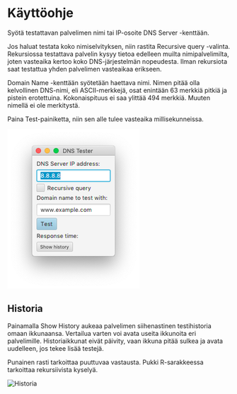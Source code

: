 # Käyttöohje

Syötä testattavan palvelimen nimi tai IP-osoite DNS Server -kenttään.

Jos haluat testata koko nimiselvityksen, niin rastita Recursive query -valinta. Rekursiossa testattava palvelin kysyy tietoa edelleen muilta nimipalvelimilta, joten vasteaika kertoo koko DNS-järjestelmän nopeudesta. Ilman rekursiota saat testattua yhden palvelimen vasteaikaa erikseen.

Domain Name -kenttään syötetään haettava nimi. Nimen pitää olla kelvollinen DNS-nimi, eli ASCII-merkkejä, osat enintään 63 merkkiä pitkiä ja pistein erotettuina. Kokonaispituus ei saa ylittää 494 merkkiä. Muuten nimellä ei ole merkitystä.

Paina Test-painiketta, niin sen alle tulee vasteaika millisekunneissa.

![Näyttö](https://github.com/riihikallio/ohte/blob/master/Dokumentaatio/screenshot.png)

## Historia

Painamalla Show History aukeaa palvelimen siihenastinen testihistoria omaan ikkunaansa. Vertailua varten voi avata useita ikkunoita eri palvelimille. Historiaikkunat eivät päivity, vaan ikkuna pitää sulkea ja avata uudelleen, jos tekee lisää testejä.

Punainen rasti tarkoittaa puuttuvaa vastausta. Pukki R-sarakkeessa tarkoittaa rekursiivista kyselyä.

![Historia](https://github.com/riihikallio/ohte/blob/master/Dokumentaatio/historia.png)
